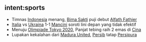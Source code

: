 ## intent:sports
- Timnas [Indonesia](location) menang, [Bima Sakti](person) puji debut [Alfath Fathier](person)
- [Italia](location) vs [Ukraina](location) 1-1 [Mancini](person) soroti lini depan yang tidak efektif
- Menuju [Olimpiade Tokyo 2020](event), Panjat tebing raih 2 emas di [Cina](location)
- Lupakan kekalahan dari [Madura United](org), [Persib](org) tatap [Persipura](org)